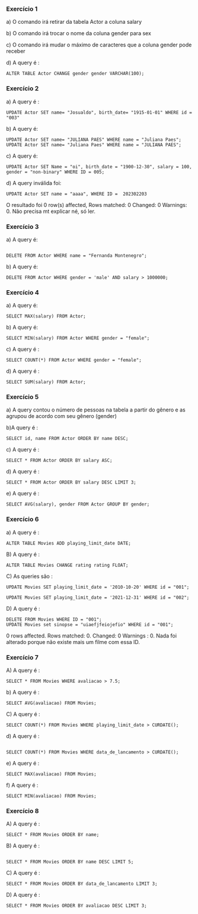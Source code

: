 ### Exercício 1 
a) O comando irá retirar da tabela Actor a coluna salary

b) O comando irá trocar o nome da coluna gender para sex

c) O comando irá mudar o máximo de caracteres que a coluna gender pode receber 

d) A query é :
```
ALTER TABLE Actor CHANGE gender gender VARCHAR(100);
```

### Exercício 2

a)   A query é :
```
UPDATE Actor SET name= "Josualdo", birth_date= "1915-01-01" WHERE id = "003"
```
b) A query é:
```
UPDATE Actor SET name= "JULIANA PAES" WHERE name = "Juliana Paes";
UPDATE Actor SET name= "Juliana Paes" WHERE name = "JULIANA PAES";
```
c)  A query é:
```
UPDATE Actor SET Name = "oi", birth_date = "1900-12-30", salary = 100, gender = "non-binary" WHERE ID = 005;
```

d) A query inválida foi: 
```
UPDATE Actor SET name = "aaaa", WHERE ID =  202302203
```
O resultado foi  0 row(s) affected, Rows matched: 0 Changed: 0 Warnings: 0. Não precisa mt explicar né, só ler.

### Exercício 3

a) A query é: 

```

DELETE FROM Actor WHERE name = "Fernanda Montenegro";
```

b) A query é:
```
DELETE FROM Actor WHERE gender = 'male' AND salary > 1000000;
```

### Exercício 4
a) A query é:
```
SELECT MAX(salary) FROM Actor;
```

b) A query é: 
```
SELECT MIN(salary) FROM Actor WHERE gender = "female";
```

c) A query é :

```
SELECT COUNT(*) FROM Actor WHERE gender = "female";
```

d) A query é :

```
SELECT SUM(salary) FROM Actor;
```

### Exercício 5
a) A query contou o número de pessoas na tabela a partir do gênero e as agrupou de acordo com seu gênero (gender)

b)A query é :

```
SELECT id, name FROM Actor ORDER BY name DESC;
```

c) A query é :

```
SELECT * FROM Actor ORDER BY salary ASC;
```

d) A query é :

```
SELECT * FROM Actor ORDER BY salary DESC LIMIT 3;
```

e) A query é :

```
SELECT AVG(salary), gender FROM Actor GROUP BY gender;
```

### Exercício 6
a) A query é :

```
ALTER TABLE Movies ADD playing_limit_date DATE;
```

B) A query é :

```
ALTER TABLE Movies CHANGE rating rating FLOAT;

```

C) As queries são :

```
UPDATE Movies SET playing_limit_date = '2010-10-20' WHERE id = "001";

UPDATE Movies SET playing_limit_date = '2021-12-31' WHERE id = "002";

```

D) A query é :

```
DELETE FROM Movies WHERE ID = "001";
UPDATE Movies set sinopse = "uiaefjfeiojefio" WHERE id = "001";
```
0 rows affected. Rows matched: 0. Changed: 0 Warnings : 0. Nada foi alterado porque não existe mais um filme com essa ID.


### Exercício 7

A) A query é :

```
SELECT * FROM Movies WHERE avaliacao > 7.5;
```

b) A query é :

```
SELECT AVG(avaliacao) FROM Movies;
```

C) A query é :

```
SELECT COUNT(*) FROM Movies WHERE playing_limit_date > CURDATE();

```

d) A query é :

```

SELECT COUNT(*) FROM Movies WHERE data_de_lancamento > CURDATE();
```

e) A query é :

```
SELECT MAX(avaliacao) FROM Movies;
```

f) A query é :

```
SELECT MIN(avaliacao) FROM Movies;

```
### Exercício 8


A) A query é :

```
SELECT * FROM Movies ORDER BY name;

```

B) A query é :

```

SELECT * FROM Movies ORDER BY name DESC LIMIT 5;
```

C) A query é :

```
SELECT * FROM Movies ORDER BY data_de_lancamento LIMIT 3;
```

D) A query é :

```
SELECT * FROM Movies ORDER BY avaliacao DESC LIMIT 3;
```



